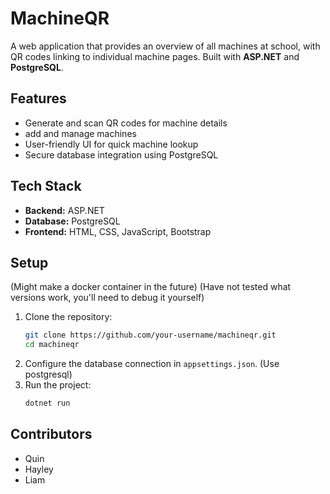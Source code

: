 # MachineQR

A web application that provides an overview of all machines at school, with QR codes linking to individual machine pages. Built with **ASP.NET** and **PostgreSQL**.

## Features
- Generate and scan QR codes for machine details
- add and manage machines
- User-friendly UI for quick machine lookup
- Secure database integration using PostgreSQL

## Tech Stack
- **Backend:** ASP.NET
- **Database:** PostgreSQL
- **Frontend:** HTML, CSS, JavaScript, Bootstrap

## Setup
(Might make a docker container in the future)
(Have not tested what versions work, you'll need to debug it yourself)
1. Clone the repository:
   ```bash
   git clone https://github.com/your-username/machineqr.git
   cd machineqr
   ```
2. Configure the database connection in `appsettings.json`. (Use postgresql)
3. Run the project:
   ```bash
   dotnet run
   ```

## Contributors
- Quin
- Hayley
- Liam
